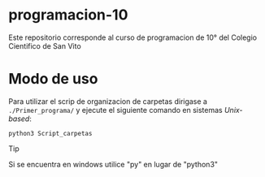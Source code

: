 # programacion-10
Este repositorio corresponde al curso de programacion de 10° del Colegio Cientifico de San Vito
# Modo de uso

Para utilizar el scrip de organizacion de carpetas dirigase a `./Primer_programa/` y ejecute el siguiente comando en sistemas _Unix-based_:

```
python3 Script_carpetas
```

> [!TIP]
> Si se encuentra en windows utilice "py" en lugar de "python3"
